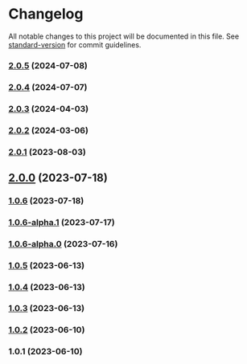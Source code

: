 # Changelog

All notable changes to this project will be documented in this file. See [standard-version](https://github.com/conventional-changelog/standard-version) for commit guidelines.

### [2.0.5](https://github.com/remotezygote/albatross/compare/v2.0.4...v2.0.5) (2024-07-08)

### [2.0.4](https://github.com/remotezygote/albatross/compare/v2.0.3...v2.0.4) (2024-07-07)

### [2.0.3](https://github.com/remotezygote/albatross/compare/v2.0.2...v2.0.3) (2024-04-03)

### [2.0.2](https://github.com/remotezygote/albatross/compare/v2.0.1...v2.0.2) (2024-03-06)

### [2.0.1](https://github.com/remotezygote/albatross/compare/v2.0.0...v2.0.1) (2023-08-03)

## [2.0.0](https://github.com/remotezygote/albatross/compare/v1.0.6...v2.0.0) (2023-07-18)

### [1.0.6](https://github.com/remotezygote/albatross/compare/v1.0.6-alpha.1...v1.0.6) (2023-07-18)

### [1.0.6-alpha.1](https://github.com/remotezygote/albatross/compare/v1.0.6-alpha.0...v1.0.6-alpha.1) (2023-07-17)

### [1.0.6-alpha.0](https://github.com/remotezygote/albatross/compare/v1.0.5...v1.0.6-alpha.0) (2023-07-16)

### [1.0.5](https://github.com/remotezygote/albatross/compare/v1.0.4...v1.0.5) (2023-06-13)

### [1.0.4](https://github.com/remotezygote/albatross/compare/v1.0.3...v1.0.4) (2023-06-13)

### [1.0.3](https://github.com/remotezygote/albatross/compare/v1.0.2...v1.0.3) (2023-06-13)

### [1.0.2](https://github.com/remotezygote/albatross/compare/v1.0.1...v1.0.2) (2023-06-10)

### 1.0.1 (2023-06-10)
